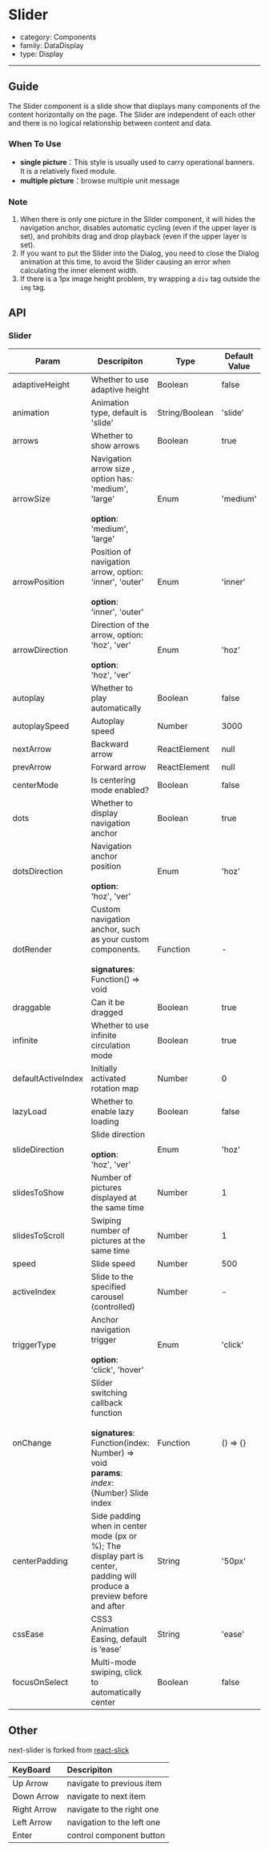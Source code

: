 # Slider

-   category: Components
-   family: DataDisplay
-   type: Display

---

## Guide

The Slider component is a slide show that displays many components of the content horizontally on the page.
The Slider are independent of each other and there is no logical relationship between content and data.

###  When To Use

-   **single picture**：This style is usually used to carry operational banners. It is a relatively fixed module.
-   **multiple picture**：browse multiple unit message

### Note

1. When there is only one picture in the Slider component, it will hides the navigation anchor, disables automatic cycling (even if the upper layer is set), and prohibits drag and drop playback (even if the upper layer is set).
2. If you want to put the Slider into the Dialog, you need to close the Dialog animation at this time, to avoid the Slider causing an error when calculating the inner element width.
3. If there is a 1px image height problem, try wrapping a `div` tag outside the `img` tag.

## API

### Slider

| Param | Descripiton  | Type  | Default Value |
| ------------------ | ------------------------------------------------------ | -------------- | -------- |
| adaptiveHeight     | Whether to use adaptive height                         | Boolean        | false    |
| animation          | Animation type, default is 'slide'                     | String/Boolean | 'slide'  |
| arrows             | Whether to show arrows                                 | Boolean        | true     |
| arrowSize          | Navigation arrow size , option has: 'medium', 'large'<br><br>**option**:<br>'medium', 'large'                                                                                    | Enum           | 'medium' |
| arrowPosition      | Position of navigation arrow, option: 'inner', 'outer'<br><br>**option**:<br>'inner', 'outer'                                                                                    | Enum           | 'inner'  |
| arrowDirection     | Direction of the arrow, option: 'hoz', 'ver'<br><br>**option**:<br>'hoz', 'ver'                                                                                                  | Enum           | 'hoz'    |
| autoplay           | Whether to play automatically                          | Boolean        | false    |
| autoplaySpeed      | Autoplay speed                                         | Number         | 3000     |
| nextArrow          | Backward arrow                                         | ReactElement   | null     |
| prevArrow          | Forward arrow                                          | ReactElement   | null     |
| centerMode         | Is centering mode enabled?                             | Boolean        | false    |
| dots               | Whether to display navigation anchor                   | Boolean        | true     |
| dotsDirection      | Navigation anchor position<br><br>**option**:<br>'hoz', 'ver'                                                                                                                    | Enum           | 'hoz'    |
| dotRender          | Custom navigation anchor, such as your custom components.<br><br>**signatures**:<br>Function() => void                                                                          | Function       | -        |
| draggable          | Can it be dragged                                      | Boolean        | true     |
| infinite           | Whether to use infinite circulation mode               | Boolean        | true     |
| defaultActiveIndex | Initially activated rotation map                       | Number         | 0        |
| lazyLoad           | Whether to enable lazy loading                         | Boolean        | false    |
| slideDirection     | Slide direction<br><br>**option**:<br>'hoz', 'ver'     | Enum           | 'hoz'    |
| slidesToShow       | Number of pictures displayed at the same time          | Number         | 1        |
| slidesToScroll     | Swiping number of pictures at the same time                     | Number         | 1        |
| speed              | Slide speed                                            | Number         | 500      |
| activeIndex        | Slide to the specified carousel (controlled)                                                                                      | Number         | -        |
| triggerType        | Anchor navigation trigger <br><br>**option**:<br>'click', 'hover'                                                                                                                | Enum           | 'click'  |
| onChange           | Slider switching callback function<br><br>**signatures**:<br>Function(index: Number) => void<br>**params**:<br>_index_: {Number} Slide index | Function       | () => {} |
| centerPadding      | Side padding when in center mode (px or %); The display part is center, padding will produce a preview before and after                             | String         | '50px'   |
| cssEase            | CSS3 Animation Easing, default is ‘ease’                                                                     | String         | 'ease'   |
| focusOnSelect      | Multi-mode swiping, click to automatically center       | Boolean        | false    |

## Other

next-slider is forked from [react-slick](https://github.com/akiran/react-slick)

| KeyBoard          | Descripiton                              |
| :---------- | :------------------------------ |
| Up Arrow    | navigate to previous item                          |
| Down Arrow  | navigate to next item                          |
| Right Arrow | navigate to the right one |
| Left Arrow  | navigation to the left one   |
| Enter       | control component button                |

